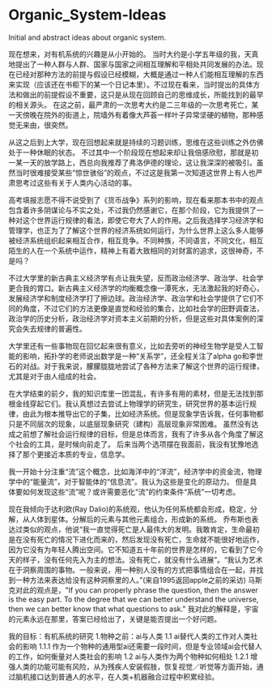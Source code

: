 # Organic_System-Ideas
Initial and abstract ideas about organic system.

现在想来，对有机系统的兴趣是从小开始的。
当时大约是小学五年级的我，天真地提出了一种人群与人群、国家与国家之间相互理解和平相处共同发展的办法。现在已经对那种方法的前提与假设已经模糊，大概是通过一种人们能相互理解的东西来实现（应该还在书柜下的某一个日记本里）。不过现在看来，当时提出的具体方法和做出的前提假设不重要，这只是从现在回顾自己的思维成长，所能找到的最早的相关源头。
在这之前，最严肃的一次思考大约是二三年级的一次思考死亡，某一天傍晚在院外的街道上，院墙外有着像大芦荟一样叶子异常坚硬的植物，那种感觉无来由，很突然。

从这之后到上大学，现在回想起来就是持续的习题训练，思维在这些训练之外仿佛处于一种休眠的状态。
不过其中一个阶段现在想起来却让我倍感欣慰，那就是初一某一天的放学路上，西总向我推荐了弗洛伊德的理论，这让我深深的被吸引。虽然当时很难接受某些“惊世骇俗”的观点，不过这是我第一次知道这世界上有人也严肃思考过这些有关于人类内心活动的事。

高考填报志愿不得不说受到了《货币战争》系列的影响，现在看来那本书中的观点包含着许多阴谋论与不实之处，不过我仍然感谢它，在那个阶段，它为我提供了一种对这个世界运行规律的看法，即使它夸大了人的作用。之后我选择学习经济学和管理学，也正为了了解这个世界的经济系统如何运行，为什么世界上这么多人能够被经济系统组织起来相互合作，相互竞争。不同种族，不同语言，不同文化，相互陌生的人在一个系统中运作，精神上有着大致相同的对财富的追求，这很神奇，不是吗？

不过大学里的新古典主义经济学有点让我失望，反而政治经济学、政治学、社会学更合我的胃口。新古典主义经济学的均衡概念像一潭死水，无法激起我的好奇心，发展经济学和制度经济学打了擦边球。政治经济学、政治学和社会学提供了它们不同的角度，不过它们的方法更像是直觉和经验的集合，比如社会学的田野调查法，政治学的历史分析，政治经济学对资本主义前期的分析，但是这些对具体案例的深究会失去规律的普遍性。

大学里还有一些事物现在回忆起来很有意义，比如去旁听的神经生物学是受人工智能的影响，拓扑学的老师说出数学是一种“关系学”，还全程关注了alpha go和李世石的对战。对于我来说，朦朦胧胧地尝试了各种方法来了解这个世界的运行规律，尤其是对于由人组成的社会。

在大学结束的前夕，我的知识库里一团混乱，有许多有用的素材，但是无法找到那根金线穿起它们。我认真想过去尝试上物理学的研究生，研究世界的基本运行规律，由此为根本推导出它的子集，比如经济系统。但是现象学告诉我，任何事物都只是不同层次的现象，以底层现象研究（建构）高层现象非常困难。
虽然没有达成之前想了解社会运行规律的目标，但是总体而言，我有了许多从各个角度了解这个社会的工具，是时候向前走了。
后来当两个选项摆在我面前，我没有犹豫地选择了那个更接近本质的专业，信息学。

我一开始十分注重“流”这个概念，比如海洋中的“洋流”，经济学中的资金流，物理学中的“能量流”，对于智能体的“信息流”。我认为这些是变化的原动力。
但是具体要如何发现这些“流”呢？或许需要恶化“流”的约束条件“系统”一切考虑。

现在我倾向于达利欧(Ray Dalio)的系统观，他认为任何系统都会形成，稳定，分解，从人体到星体。分解后的元素与其他元素组合，形成新的系统。
乔布斯也表达过类似的观点，他说“我一直觉得死亡是人最伟大的发明。我敢肯定，生命最初是在没有死亡的情况下进化而来的，然后发现没有死亡，生命就不能很好地运作，因为它没有为年轻人腾出空间。它不知道五十年前的世界是怎样的，它看到了它今天的样子，没有任何先入为主的想法。没有死亡，就没有什么进展”。“我认为艺术在于洞察周围的事物。一般来说，用一种别人没有的方式把事情组合在一起，并找到一种方法来表达给没有这种洞察里的人。”(来自1995返回apple之前的采访)
马斯克对此的观点是，"If you can properly phrase the question, then the answer is the easy part. To the degree that we can better understand the universe, then we can better know that what questions to ask." 我对此的解释是，宇宙的元素永远在那里，答案已经给出了，关键是能否提出一个好问题。

我的目标：有机系统的研究
1.物种之前：ai与人类
  1.1 ai替代人类的工作对人类社会的影响
    1.1.1 作为一个物种的通用型ai还需要一段时间，但是专业领域ai会代替人的工作，如何衡量对人类社会的影响
  1.2 ai与人类作为两个物种如何相处
    1.2.1 增强人类的功能可能有风险，从为残疾人安装假肢，恢复视觉／听觉等方面开始，通过脑机接口达到普通人的水平，在人类+机器融合过程中积累经验。
